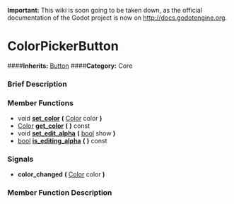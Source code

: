 **Important:** This wiki is soon going to be taken down, as the official documentation of the Godot project is now on http://docs.godotengine.org.

#  ColorPickerButton  
####**Inherits:** [Button](class_button)
####**Category:** Core

###  Brief Description  


###  Member Functions 
  * void  **[set&#95;color](#set_color)**  **(** [Color](class_color) color  **)**
  * [Color](class_color)  **[get&#95;color](#get_color)**  **(** **)** const
  * void  **[set&#95;edit&#95;alpha](#set_edit_alpha)**  **(** [bool](class_bool) show  **)**
  * [bool](class_bool)  **[is&#95;editing&#95;alpha](#is_editing_alpha)**  **(** **)** const

###  Signals  
  *  **color&#95;changed**  **(** [Color](class_color) color  **)**

###  Member Function Description  
